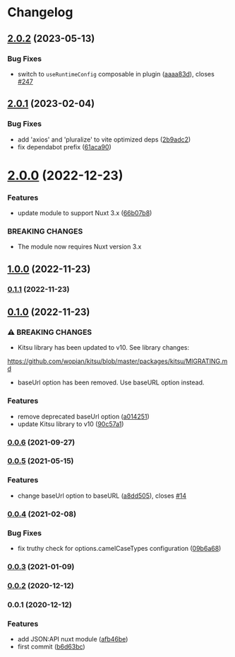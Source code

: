 # Changelog

## [2.0.2](https://github.com/patrickcate/nuxt-jsonapi/compare/v2.0.1...v2.0.2) (2023-05-13)


### Bug Fixes

* switch to `useRuntimeConfig` composable in plugin ([aaaa83d](https://github.com/patrickcate/nuxt-jsonapi/commit/aaaa83d107a81ffcffb0af25ea736e7b569546a4)), closes [#247](https://github.com/patrickcate/nuxt-jsonapi/issues/247)

## [2.0.1](https://github.com/patrickcate/nuxt-jsonapi/compare/v2.0.0...v2.0.1) (2023-02-04)


### Bug Fixes

* add 'axios' and 'pluralize' to vite optimized deps ([2b9adc2](https://github.com/patrickcate/nuxt-jsonapi/commit/2b9adc2ce5f44582409bebc7196c11b04813de09))
* fix dependabot prefix ([61aca90](https://github.com/patrickcate/nuxt-jsonapi/commit/61aca909438a87cd42b914bf8465f3d53e712bf0))

# [2.0.0](https://github.com/patrickcate/nuxt-jsonapi/compare/v1.0.0...v2.0.0) (2022-12-23)


### Features

* update module to support Nuxt 3.x ([66b07b8](https://github.com/patrickcate/nuxt-jsonapi/commit/66b07b8687ddb2d11a431a890b12d8f8a32fe28c))


### BREAKING CHANGES

* The module now requires Nuxt version 3.x

## [1.0.0](https://github.com/patrickcate/nuxt-jsonapi/compare/v0.1.1...v1.0.0) (2022-11-23)

### [0.1.1](https://github.com/patrickcate/nuxt-jsonapi/compare/v0.1.0...v0.1.1) (2022-11-23)

## [0.1.0](https://github.com/patrickcate/nuxt-jsonapi/compare/v0.0.6...v0.1.0) (2022-11-23)


### ⚠ BREAKING CHANGES

* Kitsu library has been updated to v10. See library changes:

https://github.com/wopian/kitsu/blob/master/packages/kitsu/MIGRATING.md
* baseUrl option has been removed. Use baseURL option instead.

### Features

* remove deprecated baseUrl option ([a014251](https://github.com/patrickcate/nuxt-jsonapi/commit/a014251ea52ed57afd6724d7b20e39bf75b6befa))
* update Kitsu library to v10 ([90c57a1](https://github.com/patrickcate/nuxt-jsonapi/commit/90c57a13ef35b3defbb3d574cbb8290755ebbbe1))

### [0.0.6](https://github.com/patrickcate/nuxt-jsonapi/compare/v0.0.5...v0.0.6) (2021-09-27)

### [0.0.5](https://github.com/patrickcate/nuxt-jsonapi/compare/v0.0.4...v0.0.5) (2021-05-15)


### Features

* change baseUrl option to baseURL ([a8dd505](https://github.com/patrickcate/nuxt-jsonapi/commit/a8dd505edef3dfbe50e13fee5a6d476653929c45)), closes [#14](https://github.com/patrickcate/nuxt-jsonapi/issues/14)

### [0.0.4](https://github.com/patrickcate/nuxt-jsonapi/compare/v0.0.3...v0.0.4) (2021-02-08)


### Bug Fixes

* fix truthy check for options.camelCaseTypes configuration ([09b6a68](https://github.com/patrickcate/nuxt-jsonapi/commit/09b6a68f00485f04262af663fc83f783219adfe9))

### [0.0.3](https://github.com/patrickcate/nuxt-jsonapi/compare/v0.0.2...v0.0.3) (2021-01-09)

### [0.0.2](https://github.com/patrickcate/nuxt-jsonapi/compare/v0.0.1...v0.0.2) (2020-12-12)

### 0.0.1 (2020-12-12)


### Features

* add JSON:API nuxt module ([afb46be](https://github.com/patrickcate/nuxt-jsonapi/commit/afb46be960a3a3acd4d2c8973a87d287f46675f6))
* first commit ([b6d63bc](https://github.com/patrickcate/nuxt-jsonapi/commit/b6d63bc79aa398fff16df64f370fca224ac9a190))
